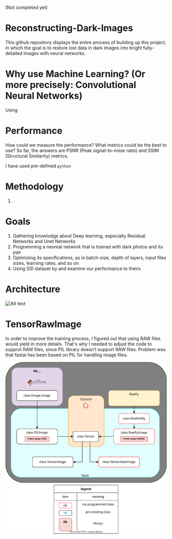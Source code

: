 (Not completed yet)

# Reconstructing-Dark-Images
This github repository displays the entire process of building up this project, in which the goal is to restore lost data in dark images into bright fully-detailed images with neural networks.

# Why use Machine Learning? (Or more precisely: Convolutional Neural Networks)
Using 

# Performance
How could we measure the performance? What metrics could be the best to use?
So far, the answers are PSNR (Peak signal-to-noise ratio) and SSIM (Structural Similarity) metrics.

I have used pre-defined `python`

# Methodology
1.

# Goals
1. Gathering knowlodge about Deep learning, especially Residual Networks and Unet Networks
2. Programming a neureal network that is trained with dark photos and its pair
3. Optimizing its specifications, as in batch-size, depth of layers, input files sizes, learning rates, and so on
4. Using SID dataset by <insert credits here> and examine our performance to theirs

# Architecture
![Alt text](./SVGs/Architecture__.svg)

# TensorRawImage
In order to improve the training process, I figured out that using RAW files would yield in more details. That's why I needed to adjust the code to supprot RAW files, since PIL library doesn't support RAW files. Problem was that fastai has been based on PIL for handling image files.

![Alt text](./SVGs/TensorRawImage__.svg)
  
